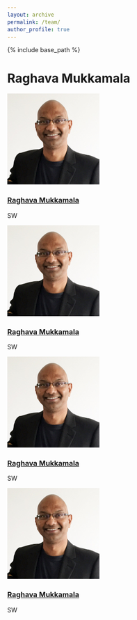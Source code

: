 ```yaml
---
layout: archive
permalink: /team/
author_profile: true
---
```


{% include base_path %}



# Raghava Mukkamala
<div class="avatar">
<img src="/images/teams/raghava1.jpg" alt='Raghava Mukkamala'/>

<a href="#"><h3 class="t-name">Raghava Mukkamala</h3></a>

<p class="designation">SW</p>
 </div>

 <div class="avatar">
 <img src="/images/teams/raghava1.jpg" alt='Raghava Mukkamala'/>

 <a href="#"><h3 class="t-name">Raghava Mukkamala</h3></a>

 <p class="designation">SW</p>
  </div>

  <div class="avatar">
  <img src="/images/teams/raghava1.jpg" alt='Raghava Mukkamala'/>

  <a href="#"><h3 class="t-name">Raghava Mukkamala</h3></a>

  <p class="designation">SW</p>
   </div>

   <div class="avatar">
   <img src="/images/teams/raghava1.jpg" alt='Raghava Mukkamala'/>

   <a href="#"><h3 class="t-name">Raghava Mukkamala</h3></a>

   <p class="designation">SW</p>
    </div>
